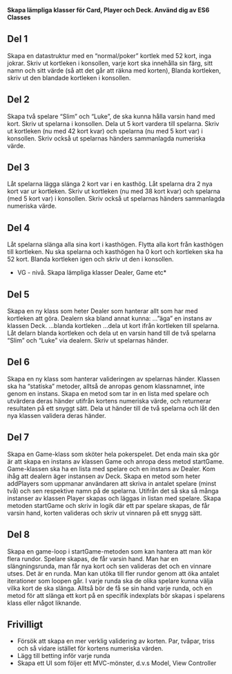 **Skapa lämpliga klasser för Card, Player och Deck. Använd dig av ES6 Classes**

## Del 1

Skapa en datastruktur med en “normal/poker” kortlek med 52 kort, inga jokrar.
Skriv ut kortleken i konsollen, varje kort ska innehålla sin färg, sitt namn och sitt värde (så att det går att räkna med korten),
Blanda kortleken, skriv ut den blandade kortleken i konsollen.

## Del 2
Skapa två spelare “Slim” och “Luke”, de ska kunna hålla varsin hand med kort. Skriv ut spelarna i konsollen.
Dela ut 5 kort vardera till spelarna.
Skriv ut kortleken (nu med 42 kort kvar) och spelarna (nu med 5 kort var) i konsollen. Skriv också ut spelarnas händers sammanlagda numeriska värde. 
 
## Del 3

Låt spelarna lägga slänga 2 kort var i en kasthög.
Låt spelarna dra 2 nya kort var ur kortleken.
Skriv ut kortleken (nu med 38 kort kvar) och spelarna (med 5 kort var) i konsollen. Skriv också ut spelarnas händers sammanlagda numeriska värde.

## Del 4

Låt spelarna slänga alla sina kort i kasthögen.
Flytta alla kort från kasthögen till kortleken. Nu ska spelarna och kasthögen ha 0 kort och kortleken ska ha 52 kort.
Blanda kortleken igen och skriv ut den i konsollen.


* VG - nivå. Skapa lämpliga klasser Dealer, Game etc*

## Del 5

Skapa en ny klass som heter Dealer som hanterar allt som har med kortleken att göra. Dealern ska bland annat kunna:
…”äga” en instans av klassen Deck.
…blanda kortleken
…dela ut kort ifrån kortleken till spelarna.
Låt delarn blanda kortleken och dela ut en varsin hand till de två spelarna “Slim” och “Luke” via dealern.
Skriv ut spelarnas händer.

## Del 6

Skapa en ny klass som hanterar valideringen av spelarnas händer. Klassen ska ha “statiska” metoder, alltså de anropas genom klassnamnet, inte genom en instans. Skapa en metod som tar in en lista med spelare och utvärdera deras händer utifrån kortens numeriska värde, och returnerar resultaten på ett snyggt sätt.
Dela ut händer till de två spelarna och låt den nya klassen validera deras händer.

## Del 7

Skapa en Game-klass som sköter hela pokerspelet. Det enda main ska gör är att skapa en instans av klassen Game och anropa dess metod startGame.
Game-klassen ska ha en lista med spelare och en instans av Dealer. Kom ihåg att dealern äger instansen av Deck.
Skapa en metod som heter addPlayers som uppmanar användaren att skriva in antalet spelare (minst två) och sen respektive namn på de spelarna. Utifrån det så ska så många instanser av klassen Player skapas och läggas in listan med spelare.
Skapa metoden startGame och skriv in logik där ett par spelare skapas, de får varsin hand, korten valideras och skriv ut vinnaren på ett snygg sätt.
 
## Del 8

Skapa en game-loop i startGame-metoden som kan hantera att man kör flera rundor. Spelare skapas, de får varsin hand. Man har en slängningsrunda, man får nya kort och sen valideras det och en vinnare utses. Det är en runda. Man kan utöka till fler rundor genom att öka antalet iterationer som loopen går. I varje runda ska de olika spelare kunna välja vilka kort de ska slänga. Alltså bör de få se sin hand varje runda, och en metod för att slänga ett kort på en specifik indexplats bör skapas i spelarens klass eller något liknande.
 


 

## Frivilligt
* Försök att skapa en mer verklig validering av korten. Par, tvåpar, triss och så vidare istället för kortens numeriska värden.
* Lägg till betting inför varje runda
* Skapa ett UI som följer ett MVC-mönster, d.v.s Model, View Controller


